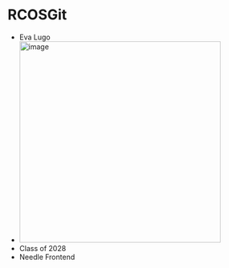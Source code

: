 # RCOSGit

* Eva Lugo
* <img width="400" height="400" alt="image" src="https://github.com/user-attachments/assets/3067994e-9b5e-481f-836d-2d984e35c478" />
* Class of 2028
* Needle Frontend 
